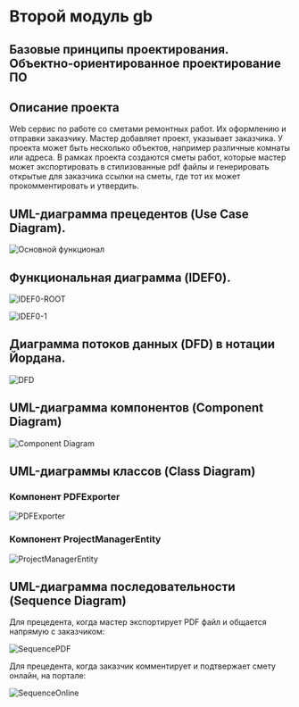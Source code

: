 # Второй модуль gb

## Базовые принципы проектирования. Объектно-ориентированное проектирование ПО

## Описание проекта

Web сервис по работе со сметами ремонтных работ. Их оформлению и отправки заказчику.
Мастер добавляет проект, указывает заказчика. У проекта может быть несколько объектов, например различные комнаты или адреса. В рамках проекта создаются сметы работ, которые мастер может экспортировать в стилизованные pdf файлы и генерировать открытые для заказчика ссылки на сметы, где тот их может прокомментировать и утвердить.

## UML-диаграмма прецедентов (Use Case Diagram).

![Основной функционал](./1/MainUseCase.png)

## Функциональная диаграмма (IDEF0).

![IDEF0-ROOT](./2/gb_module2_2-0.drawio.png)

![IDEF0-1](./2/gb_module2_2-1.drawio.png)

## Диаграмма потоков данных (DFD) в нотации Йордана.

![DFD](./3/Gb_m2_t3.drawio%20(1).png)

## UML-диаграмма компонентов (Component Diagram)

![Component Diagram](./4/gb_m2_t4-Page-1.drawio.png)

## UML-диаграммы классов (Class Diagram)

### Компонент PDFExporter

![PDFExporter](./5/uml/PDFExporter.png)

### Компонент ProjectManagerEntity

![ProjectManagerEntity](./5/uml/ProjectManagerEntity.png)

## UML-диаграмма последовательности (Sequence Diagram)

Для прецедента, когда мастер экспортирует PDF файл и общается напрямую с заказчиком:

![SequencePDF](./6/uml/SequencePDF.png)

Для прецедента, когда заказчик комментирует и подтвержает смету онлайн, на портале:

![SequenceOnline](./6/uml/SequenceOnline.png)